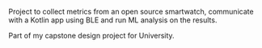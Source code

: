 Project to collect metrics from an open source smartwatch, communicate with a Kotlin app using BLE and run ML analysis on the results.

Part of my capstone design project for University.
